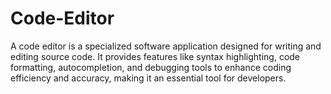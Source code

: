 # Code-Editor
A code editor is a specialized software application designed for writing and editing source code. It provides features like syntax highlighting, code formatting, autocompletion, and debugging tools to enhance coding efficiency and accuracy, making it an essential tool for developers.

